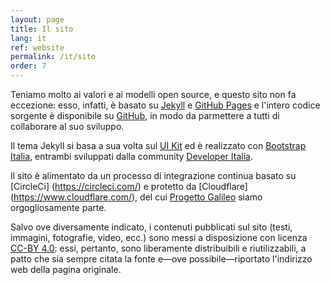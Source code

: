 ```yaml
---
layout: page
title: Il sito
lang: it
ref: website
permalink: /it/sito
order: 7
---
```


Teniamo molto ai valori e ai modelli open source, e questo sito non fa eccezione: esso, infatti, è basato su [Jekyll](https://jekyllrb.com/) e [GitHub Pages](https://pages.github.com/) e l'intero codice sorgente è disponibile su [GitHub](https://github.com/eutopian-eu/eutopian.eu), in modo da parmettere a tutti di collaborare al suo sviluppo.

Il tema Jekyll si basa a sua volta sul [UI Kit](https://github.com/italia/design-ui-kit) ed è realizzato con [Bootstrap Italia](https://github.com/italia/bootstrap-italia/), entrambi sviluppati dalla community [Developer Italia](https://developers.italia.it/).

Il sito è alimentato da un processo di integrazione continua basato su [CircleCi] (https://circleci.com/) e protetto da [Cloudflare] (https://www.cloudflare.com/), del cui [Progetto Galileo](https://www.cloudflare.com/galileo/) siamo orgogliosamente parte.

Salvo ove diversamente indicato, i contenuti pubblicati sul sito (testi, immagini, fotografie, video, ecc.) sono messi a disposizione con licenza [CC-BY 4.0](https://creativecommons.org/licenses/by/4.0/it/legalcode): essi, pertanto, sono liberamente distribuibili e riutilizzabili, a patto che sia sempre citata la fonte e—ove possibile—riportato l'indirizzo web della pagina originale.
